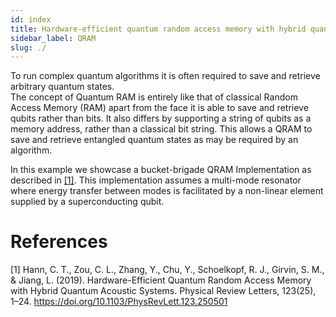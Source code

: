 ```yaml
---
id: index
title: Hardware-efficient quantum random access memory with hybrid quantum acoustic systems
sidebar_label: QRAM
slug: ./
---
```


To run complex quantum algorithms it is often required to save and retrieve arbitrary quantum states.  
The concept of Quantum RAM is entirely like that of classical Random Access Memory (RAM) apart from 
the face it is able to save and retrieve qubits rather than bits. It also differs by supporting 
a string of qubits as a memory address, rather than a classical bit string. This allows a QRAM
to save and retrieve entangled quantum states as may be required by an algorithm. 

In this example we showcase a bucket-brigade QRAM Implementation as described in [[1]](#1).
This implementation assumes a multi-mode resonator where energy transfer between modes is facilitated 
by a non-linear element supplied by a superconducting qubit. 

# References
<a id="1">[1]</a> Hann, C. T., Zou, C. L., Zhang, Y., Chu, Y., Schoelkopf, R. J., Girvin, S. M., & Jiang, L. (2019). Hardware-Efficient Quantum Random Access Memory with Hybrid Quantum Acoustic Systems. Physical Review Letters, 123(25), 1–24. https://doi.org/10.1103/PhysRevLett.123.250501

